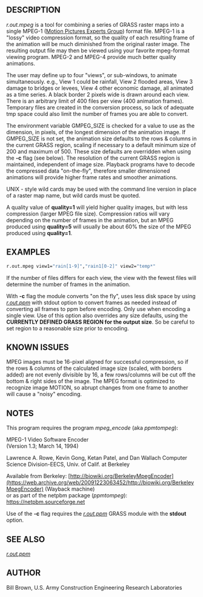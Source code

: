 ## DESCRIPTION

*r.out.mpeg* is a tool for combining a series of GRASS raster maps into
a single MPEG-1 ([Motion Pictures Experts
Group](https://en.wikipedia.org/wiki/Moving_Picture_Experts_Group))
format file. MPEG-1 is a "lossy" video compression format, so the
quality of each resulting frame of the animation will be much diminished
from the original raster image. The resulting output file may then be
viewed using your favorite mpeg-format viewing program. MPEG-2 and
MPEG-4 provide much better quality animations.

The user may define up to four "views", or sub-windows, to animate
simultaneously. e.g., View 1 could be rainfall, View 2 flooded areas,
View 3 damage to bridges or levees, View 4 other economic damage, all
animated as a time series. A black border 2 pixels wide is drawn around
each view. There is an arbitrary limit of 400 files per view (400
animation frames). Temporary files are created in the conversion
process, so lack of adequate tmp space could also limit the number of
frames you are able to convert.

The environment variable GMPEG_SIZE is checked for a value to use as the
dimension, in pixels, of the longest dimension of the animation image.
If GMPEG_SIZE is not set, the animation size defaults to the rows &
columns in the current GRASS region, scaling if necessary to a default
minimum size of 200 and maximum of 500. These size defaults are
overridden when using the **-c** flag (see below). The resolution of the
current GRASS region is maintained, independent of image size. Playback
programs have to decode the compressed data "on-the-fly", therefore
smaller dimensioned animations will provide higher frame rates and
smoother animations.

UNIX - style wild cards may be used with the command line version in
place of a raster map name, but wild cards must be quoted.

A quality value of **quality=1** will yield higher quality images, but
with less compression (larger MPEG file size). Compression ratios will
vary depending on the number of frames in the animation, but an MPEG
produced using **quality=5** will usually be about 60% the size of the
MPEG produced using **quality=1**.

## EXAMPLES

```sh
r.out.mpeg view1="rain[1-9]","rain1[0-2]" view2="temp*"
```

If the number of files differs for each view, the view with the fewest
files will determine the number of frames in the animation.

With **-c** flag the module converts "on the fly", uses less disk space
by using *[r.out.ppm](r.out.ppm.md)* with stdout option to convert
frames as needed instead of converting all frames to ppm before
encoding. Only use when encoding a single view. Use of this option also
overrides any size defaults, using the **CURRENTLY DEFINED GRASS REGION
for the output size**. So be careful to set region to a reasonable size
prior to encoding.

## KNOWN ISSUES

MPEG images must be 16-pixel aligned for successful compression, so if
the rows & columns of the calculated image size (scaled, with borders
added) are not evenly divisible by 16, a few rows/columns will be cut
off the bottom & right sides of the image. The MPEG format is optimized
to recognize image MOTION, so abrupt changes from one frame to another
will cause a "noisy" encoding.

## NOTES

This program requires the program *mpeg_encode* (aka *ppmtompeg*):

MPEG-1 Video Software Encoder  
(Version 1.3; March 14, 1994)

Lawrence A. Rowe, Kevin Gong, Ketan Patel, and Dan Wallach Computer
Science Division-EECS, Univ. of Calif. at Berkeley

Available from Berkeley:
[http://biowiki.org/BerkeleyMpegEncoder](https://web.archive.org/web/20091223063452/http://biowiki.org/BerkeleyMpegEncoder)
(Wayback machine)  
or as part of the netpbm package (*ppmtompeg*):
<https://netpbm.sourceforge.net>

Use of the **-c** flag requires the *[r.out.ppm](r.out.ppm.md)* GRASS
module with the **stdout** option.

## SEE ALSO

*[r.out.ppm](r.out.ppm.md)*  

## AUTHOR

Bill Brown, U.S. Army Construction Engineering Research Laboratories
